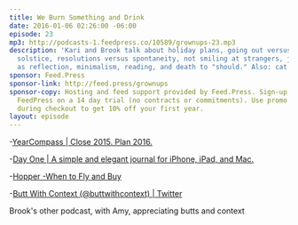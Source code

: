 ```yaml
---
title: We Burn Something and Drink
date: 2016-01-06 02:26:00 -06:00
episode: 23
mp3: http://podcasts-1.feedpress.co/10589/grownups-23.mp3
description: 'Kari and Brook talk about holiday plans, going out versus staying in,
  solstice, resolutions versus spontaneity, not smiling at strangers, journalling
  as reflection, minimalism, reading, and death to "should." Also: cat noises.'
sponsor: Feed.Press
sponsor-link: http://feed.press/grownups
sponsor-copy: Hosting and feed support provided by Feed.Press. Sign-up today and try
  FeedPress on a 14 day trial (no contracts or commitments). Use promo code grownups
  during checkout to get 10% off your first year.
layout: episode
---
```


-[YearCompass | Close 2015. Plan 2016.][1]

-[Day One | A simple and elegant journal for iPhone, iPad, and Mac.][2]

-[Hopper -When to Fly and Buy][3]

-[Butt With Context (@buttwithcontext) | Twitter][4]

Brook's other podcast, with Amy, appreciating butts and context

[1]: http://www.yearcompass.com/
[2]: http://dayoneapp.com/
[3]: https://www.hopper.com/
[4]: https://twitter.com/buttwithcontext
